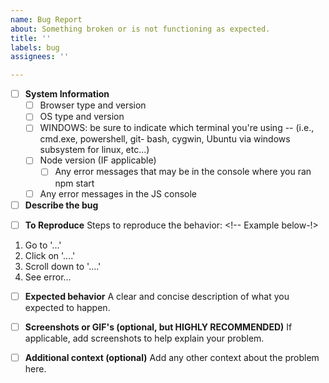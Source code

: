 ```yaml
---
name: Bug Report
about: Something broken or is not functioning as expected.
title: ''
labels: bug
assignees: ''

---
```


<!-- 🚨🚨🚨 READ THIS FIRST 🚨🚨🚨 -->
<!--
  To help solve issues quickly, we need you to make a best effort to complete the information below. Any incomplete bug reports will be closed.
-->

- [ ] **System Information**
  - [ ] Browser type and version
  - [ ] OS type and version
  - [ ] WINDOWS: be sure to indicate which terminal you're using -- (i.e., cmd.exe, powershell, git- bash, cygwin, Ubuntu via windows subsystem for linux, etc...)
  - [ ] Node version (IF applicable)
    - [ ] Any error messages that may be in the console where you ran npm start
  - [ ] Any error messages in the JS console

- [ ] **Describe the bug**
<!-- A clear and concise description of what the bug is. -->

- [ ] **To Reproduce**
Steps to reproduce the behavior: <!-- Example below-!>
1. Go to '...'
2. Click on '....'
3. Scroll down to '....'
4. See error...

- [ ] **Expected behavior**
A clear and concise description of what you expected to happen.

- [ ] **Screenshots or GIF's (optional, but HIGHLY RECOMMENDED)**
If applicable, add screenshots to help explain your problem.

- [ ] **Additional context (optional)**
Add any other context about the problem here.
